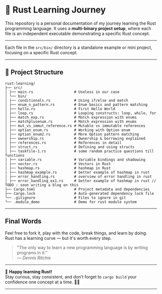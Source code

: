 # 🦀 Rust Learning Journey

This repository is a personal documentation of my journey learning the Rust programming language.
It uses a **multi-binary project setup**, where each file is an independent executable demonstrating a specific Rust concept.

---
Each file in the `src/bin/` directory is a standalone example or mini project, focusing on a specific Rust concept.

---

## 📁 Project Structure

```
rust-learning/
├── src/
│ ├── main.rs                   # Useless in our case
│ └── bin/
│ ├── conditionals.rs           # Using if/else and match
│ ├── enum_n_pattern.rs         # Enum basics and pattern matching
│ ├── hello.rs                  # First Hello World
│ ├── loop.rs                   # Looping constructs: loop, while, for
│ ├── match_exp.rs              # Match expression with enums
│ ├── matchplusenum.rs          # Match expression with enums   
│ ├── mut_vs_immut_reference.rs # Mutable vs immutable references
│ ├── option_enum.rs            # Working with Option enum
│ ├── option_enum2.rs           # More Option pattern matching
│ ├── ownership.rs              # Ownership & borrowing explained
│ ├── references.rs             # References in detail
│ ├── struct.rs                 # Defining and using structs
│ ├── taskfile-1.rs             # some random practice questions till functions
│ ├── variable.rs               # Variable bindings and shadowing
| ├── vector.rs                 # Vectors in Rust
| ├── hashmap.rs                # hashmap in Rust
| ├── hashmap_example.rs        # better example of hashmap in rust
| ├── error_handling.rs         # overview of error handling in rust
| ├── error_handling_ex1.rs     # better example of hashmap in rust // TODO : soon writing a blog on this
├── Cargo.toml                  # Project metadata and dependencies
├── Cargo.lock                  # Auto-generated dependency lock file
└── .gitignore                  # Files to ignore in git
└── .module_demo                # Demo for rust module system

```

---

## Final Words

Feel free to fork it, play with the code, break things, and learn by doing.  
Rust has a learning curve — but it's worth every step.

> "The only way to learn a new programming language is by writing programs in it."  
> — *Dennis Ritchie*

---

🎯 **Happy learning Rust!**  
Stay curious, stay consistent, and don’t forget to `cargo build` your confidence one concept at a time. 🦀🚀

---
